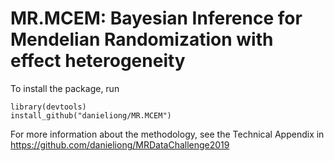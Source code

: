 # MR.MCEM: Bayesian Inference for Mendelian Randomization with effect heterogeneity

To install the package, run

```
library(devtools)
install_github("danieliong/MR.MCEM")
```

For more information about the methodology, see the Technical Appendix in https://github.com/danieliong/MRDataChallenge2019
